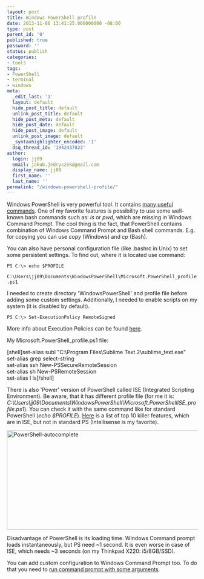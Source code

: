 ```yaml
---
layout: post
title: Windows PowerShell profile
date: 2013-11-06 13:41:25.000000000 -08:00
type: post
parent_id: '0'
published: true
password: ''
status: publish
categories:
- tools
tags:
- PowerShell
- terminal
- windows
meta:
  _edit_last: '1'
  layout: default
  hide_post_title: default
  unlink_post_title: default
  hide_post_meta: default
  hide_post_date: default
  hide_post_image: default
  unlink_post_image: default
  _syntaxhighlighter_encoded: '1'
  dsq_thread_id: '1942437823'
author:
  login: jj09
  email: jakub.jedryszek@gmail.com
  display_name: jj09
  first_name: ''
  last_name: ''
permalink: "/windows-powershell-profile/"
---
```

<p>Windows PowerShell is very powerful tool. It contains <a href="http://ss64.com/ps/">many useful commands</a>. One of my favorite features is possibility to use some well-known bash commands such as: <em>ls</em> or <em>pwd</em>, which are missing in Windows Command Prompt. The cool thing is the fact, that PowerShell contains combination of Windows Command Prompt and Bash shell commands. E.g. for copying you can use <em>copy</em> (Windows) and <em>cp</em> (Bash). </p>
<p>You can also have personal configuration file (like .bashrc in Unix) to set some persistent settings. To find out, where it is located use command:</p>
<p><code>PS C:\> echo $PROFILE<br />
C:\Users\jj09\Documents\WindowsPowerShell\Microsoft.PowerShell_profile.ps1</code></p>
<p>I needed to create directory 'WindowsPowerShell' and profile file before adding some custom settings. Additionally, I needed to enable scripts on my system (it is disabled by default).</p>
<p><code>PS C:\> Set-ExecutionPolicy RemoteSigned</code></p>
<p>More info about Execution Policies can be found <a href="http://technet.microsoft.com/en-us/library/ee176949.aspx">here</a>.</p>
<p>My Microsoft.PowerShell_profile.ps1 file:</p>
<p>[shell]set-alias subl &quot;C:\Program Files\Sublime Text 2\sublime_text.exe&quot;<br />
set-alias grep select-string<br />
set-alias ssh New-PSSecureRemoteSession<br />
set-alias sh New-PSRemoteSession<br />
set-alias l ls[/shell]</p>
<p>There is also 'Power' version of PowerShell called ISE (Integrated Scripting Environment). Be aware, that it has different profile file (for me it is: <em>C:\Users\jj09\Documents\WindowsPowerShell\Microsoft.PowerShellISE_profile.ps1</em>). You can check it with the same command like for standard PowerShell (<em>echo $PROFILE</em>). <a href="http://4sysops.com/archives/10-reasons-for-using-powershell-ise-instead-of-the-powershell-console/">Here</a> is a list of top 10 killer features, which are in ISE, but not in standard PS (Intellisense is my favorite).</p>
<p><img src="{{ site.baseurl }}/assets/2013/11/PowerShell-autocomplete.jpg" alt="PowerShell-autocomplete" width="669" height="261" class="aligncenter size-full wp-image-778" /></p>
<p>Disadvantage of PowerShell is its loading time. Windows Command prompt loads instantaneously, but PS need ~1 second. It is even worse in case of ISE, which needs ~3 seconds (on my Thinkpad X220: i5/8GB/SSD).</p>
<p>You can add custom configuration to Windows Command Prompt too. To do that you need to <a href="http://devblog.point2.com/2010/05/14/setup-persistent-aliases-macros-in-windows-command-prompt-cmd-exe-using-doskey/">run command prompt with some arguments</a>.</p>
